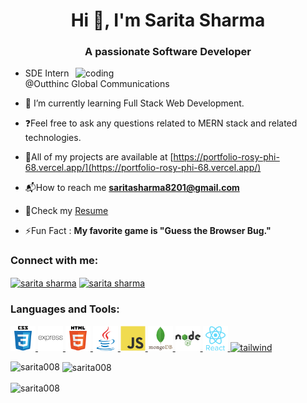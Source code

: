 
<h1 align="center">Hi 👋, I'm Sarita Sharma</h1>
<h3 align="center">A passionate Software Developer</h3>
<img align ="right" alt ="coding" width="400px" src = "https://mir-s3-cdn-cf.behance.net/project_modules/disp/601014116770475.6068beff4640a.gif" />


-  SDE Intern @Outthinc Global Communications
- 📖 I’m currently learning Full Stack Web Development.

- ❓Feel free to ask any questions related to MERN stack and related technologies.
 
- 🔗All of my projects are available at [https://portfolio-rosy-phi-68.vercel.app/](https://portfolio-rosy-phi-68.vercel.app/)

- 📬How to reach me **saritasharma8201@gmail.com**

- 📙Check my <a href= "https://drive.google.com/file/d/1FYWZMbhdGY5cptJ57wBBAagOkgpyKipm/view?usp=sharing" > Resume </a>
 
- ⚡Fun Fact : **My favorite game is "Guess the Browser Bug."**

<h3 align="left">Connect with me:</h3>
<p align="left">
<a href="https://linkedin.com/in/sarita sharma" target="blank"><img align="center" src="https://raw.githubusercontent.com/rahuldkjain/github-profile-readme-generator/master/src/images/icons/Social/linked-in-alt.svg" alt="sarita sharma" height="30" width="40" /></a>
<a href=" mailto: saritasharma8201@gmail.com" target="blank"><img align="center" src="https://static.vecteezy.com/system/resources/thumbnails/010/153/613/small/email-and-mail-icon-sign-symbol-design-free-png.png" alt="sarita sharma" height="30" width="40" /></a>
</p>

<h3 align="left">Languages and Tools:</h3>
<p align="left"> <a href="https://www.w3schools.com/css/" target="_blank" rel="noreferrer"> <img src="https://raw.githubusercontent.com/devicons/devicon/master/icons/css3/css3-original-wordmark.svg" alt="css3" width="40" height="40"/> </a> <a href="https://expressjs.com" target="_blank" rel="noreferrer"> <img src="https://raw.githubusercontent.com/devicons/devicon/master/icons/express/express-original-wordmark.svg" alt="express" width="40" height="40"/> </a> <a href="https://www.w3.org/html/" target="_blank" rel="noreferrer"> <img src="https://raw.githubusercontent.com/devicons/devicon/master/icons/html5/html5-original-wordmark.svg" alt="html5" width="40" height="40"/> </a> <a href="https://www.java.com" target="_blank" rel="noreferrer"> <img src="https://raw.githubusercontent.com/devicons/devicon/master/icons/java/java-original.svg" alt="java" width="40" height="40"/> </a> <a href="https://developer.mozilla.org/en-US/docs/Web/JavaScript" target="_blank" rel="noreferrer"> <img src="https://raw.githubusercontent.com/devicons/devicon/master/icons/javascript/javascript-original.svg" alt="javascript" width="40" height="40"/> </a> <a href="https://www.mongodb.com/" target="_blank" rel="noreferrer"> <img src="https://raw.githubusercontent.com/devicons/devicon/master/icons/mongodb/mongodb-original-wordmark.svg" alt="mongodb" width="40" height="40"/> </a> <a href="https://nodejs.org" target="_blank" rel="noreferrer"> <img src="https://raw.githubusercontent.com/devicons/devicon/master/icons/nodejs/nodejs-original-wordmark.svg" alt="nodejs" width="40" height="40"/> </a> <a href="https://reactjs.org/" target="_blank" rel="noreferrer"> <img src="https://raw.githubusercontent.com/devicons/devicon/master/icons/react/react-original-wordmark.svg" alt="react" width="40" height="40"/> </a> <a href="https://tailwindcss.com/" target="_blank" rel="noreferrer"> <img src="https://www.vectorlogo.zone/logos/tailwindcss/tailwindcss-icon.svg" alt="tailwind" width="40" height="40"/> </a> </p>

<p><img align="left" src="https://github-readme-stats.vercel.app/api/top-langs?username=sarita008&show_icons=true&locale=en&layout=compact" alt="sarita008" /></p>

<p>&nbsp;<img align="center" src="https://github-readme-stats.vercel.app/api?username=sarita008&show_icons=true&locale=en" alt="sarita008" /></p>

<p><img align="center" src="https://github-readme-streak-stats.herokuapp.com/?user=sarita008&" alt="sarita008" /></p>
